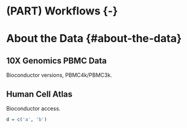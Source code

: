 # (PART) Workflows {-}

# About the Data {#about-the-data}

## 10X Genomics PBMC Data

Bioconductor versions, PBMC4k/PBMC3k.


## Human Cell Atlas

Bioconductor access.


```r
d = c('a', 'b')
```
